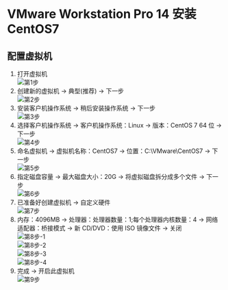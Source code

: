 # VMware Workstation Pro 14 安装 CentOS7

## 配置虚拟机

1.  打开虚拟机<br>
    ![第1步](images/02_1_1.png)<br>
2.  创建新的虚拟机 -> 典型(推荐) -> 下一步<br>
    ![第2步](images/02_2_1.png)<br>
3.  安装客户机操作系统 -> 稍后安装操作系统 -> 下一步<br>
    ![第3步](images/02_3_1.png)<br>
4.  选择客户机操作系统 -> 客户机操作系统：Linux -> 版本：CentOS 7 64 位 -> 下一步<br>
    ![第4步](images/02_4_1.png)<br>
5.  命名虚拟机 -> 虚拟机名称：CentOS7 -> 位置：C:\\VMware\\CentOS7 -> 下一步<br>
    ![第5步](images/02_5_1.png)<br>
6.  指定磁盘容量 -> 最大磁盘大小：20G -> 将虚拟磁盘拆分成多个文件 -> 下一步<br>
    ![第6步](images/02_6_1.png)<br>
7.  已准备好创建虚拟机 -> 自定义硬件<br>
    ![第7步](images/02_7_1.png)<br>
8.  内存：4096MB -> 处理器：处理器数量：1;每个处理器内核数量：4 -> 网络适配器：桥接模式 -> 新 CD/DVD：使用 ISO 镜像文件 -> 关闭<br>
    ![第8步-1](images/02_8_1.png)<br>
    ![第8步-2](images/02_8_2.png)<br>
    ![第8步-3](images/02_8_3.png)<br>
    ![第8步-4](images/02_8_4.png)<br>
9.  完成 -> 开启此虚拟机<br>
    ![第9步](images/02_9_1.png)<br>
